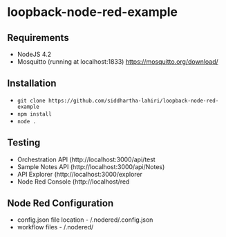 # loopback-node-red-example
## Requirements
- NodeJS 4.2
- Mosquitto (running at localhost:1833) https://mosquitto.org/download/

## Installation
- ```git clone https://github.com/siddhartha-lahiri/loopback-node-red-example```
- ```npm install```
- ```node .```

## Testing
- Orchestration API (http://localhost:3000/api/test
- Sample Notes API (http://localhost:3000/api/Notes)
- API Explorer (http://localhost:3000/explorer
- Node Red Console (http://localhost/red

## Node Red Configuration
- config.json file location - <project-path>/.nodered/.config.json
- workflow files - <project-path>/.nodered/


